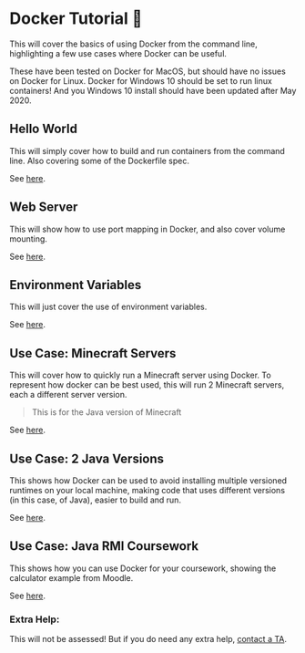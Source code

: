 # Docker Tutorial 🐳

This will cover the basics of using Docker from the command line, highlighting a few use cases where Docker can be useful.

These have been tested on Docker for MacOS, but should have no issues on Docker for Linux. Docker for Windows 10 should be set to run linux containers! And you Windows 10 install should have been updated after May 2020.

## Hello World

This will simply cover how to build and run containers from the command line. Also covering some of the Dockerfile spec.

See [here](./1.%20Hello%20World).

## Web Server

This will show how to use port mapping in Docker, and also cover volume mounting.

See [here](./2.%20Web%20Server).

## Environment Variables

This will just cover the use of environment variables.

See [here]().

## Use Case: Minecraft Servers

This will cover how to quickly run a Minecraft server using Docker. To represent how docker can be best used, this will run 2 Minecraft servers, each a different server version. 

> This is for the Java version of Minecraft

See [here]().

## Use Case: 2 Java Versions

This shows how Docker can be used to avoid installing multiple versioned runtimes on your local machine, making code that uses different versions (in this case, of Java), easier to build and run.

See [here]().

## Use Case: Java RMI Coursework

This shows how you can use Docker for your coursework, showing the calculator example from Moodle.

See [here]().


### Extra Help:

This will not be assessed! But if you do need any extra help, [contact a TA](https://modules.lancaster.ac.uk/course/view.php?id=31097#section-3).
